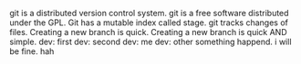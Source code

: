 git is a distributed version control system.
git is a free software distributed under the GPL.
Git has a mutable index called stage.
git tracks changes of files.
Creating a new branch is quick.
Creating a new branch is quick AND simple.
dev: first
dev: second
dev: me
dev: other
something happend.
i will be fine.
hah


